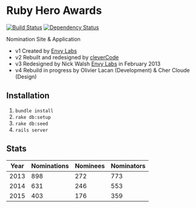 # Ruby Hero Awards
[![Build Status][ci-image]][ci]
[![Dependency Status][gemnasium-image]][gemnasium]

Nomination Site & Application

- v1 Created by [Envy Labs](http://envylabs.com)
- v2 Rebuilt and redesigned by [cleverCode](http://clevercode.net)
- v3 Redesigned by Nick Walsh [Envy Labs](http://envylabs.com) in February 2013
- v4 Rebuild in progress by Olivier Lacan (Development) & Cher Cloude (Design)

## Installation

1. `bundle install`
2. `rake db:setup`
3. `rake db:seed`
4. `rails server`

## Stats
| Year | Nominations | Nominees | Nominators |
| --- | --- | --- | --- |
| 2013 | 898 | 272 | 773 |
| 2014 | 631 | 246 | 553 |
| 2015 | 403 | 176 | 359 |

[ci]: https://magnum.travis-ci.com/envylabs/RubyHeroAwards
[ci-image]: https://magnum.travis-ci.com/envylabs/RubyHeroAwards.svg?token=bYo3ib4PCJrDSsNRgsEK
[gemnasium]: https://gemnasium.com/envylabs/RubyHeroAwards
[gemnasium-image]: https://gemnasium.com/09ec05045d5a29d690fe97b267c8b4d8.svg
